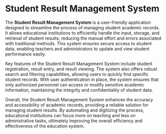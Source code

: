 # Student Result Management System

The **Student Result Management System** is a user-friendly application designed to streamline the process of managing student academic records. It allows educational institutions to efficiently handle the input, storage, and retrieval of student results, reducing the manual effort and errors associated with traditional methods. This system ensures secure access to student data, enabling teachers and administrators to update and view student performance easily.

Key features of the Student Result Management System include student registration, result entry, and result viewing. The system also offers robust search and filtering capabilities, allowing users to quickly find specific student records. With user authentication in place, the system ensures that only authorized personnel can access or modify sensitive academic information, maintaining the integrity and confidentiality of student data.

Overall, the Student Result Management System enhances the accuracy and accessibility of academic records, providing a reliable solution for managing student results. By automating and digitizing the process, educational institutions can focus more on teaching and less on administrative tasks, ultimately improving the overall efficiency and effectiveness of the education system.
